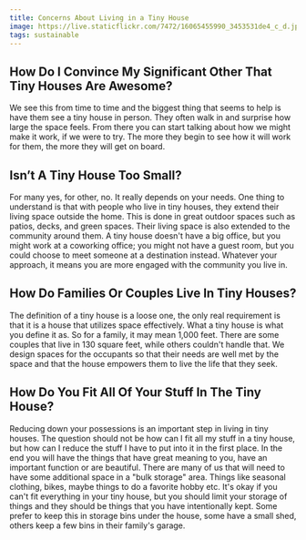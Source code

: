 ```yaml
---
title: Concerns About Living in a Tiny House
image: https://live.staticflickr.com/7472/16065455990_3453531de4_c_d.jpg
tags: sustainable
---
```


## How Do I Convince My Significant Other That Tiny Houses Are Awesome?
We see this from time to time and the biggest thing that seems to help is have them see a tiny house in person.  They often walk in and surprise how large the space feels.  From there you can start talking about how we might make it work, if we were to try.  The more they begin to see how it will work for them, the more they will get on board.

## Isn’t A Tiny House Too Small?

For many yes, for other, no.  It really depends on your needs.  One thing to understand is that with people who live in tiny houses, they extend their living space outside the home.  This is done in great outdoor spaces such as patios, decks, and green spaces.  Their living space is also extended to the community around them.  A tiny house doesn't have a big office, but you might work at a coworking office; you might not have a guest room, but you could choose to meet someone at a destination instead.  Whatever your approach, it means you are more engaged with the community you live in.

## How Do Families Or Couples Live In Tiny Houses?

The definition of a tiny house is a loose one, the only real requirement is that it is a house that utilizes space effectively.  What a tiny house is what you define it as.  So for a family, it may mean 1,000 feet.  There are some couples that live in 130 square feet, while others couldn't handle that.  We design spaces for the occupants so that their needs are well met by the space and that the house empowers them to live the life that they seek.
    
## How Do You Fit All Of Your Stuff In The Tiny House?
    
Reducing down your possessions is an important step in living in tiny houses.  The question should not be how can I fit all my stuff in a tiny house, but how can I reduce the stuff I have to put into it in the first place.  In the end you will have the things that have great meaning to you, have an important function or are beautiful.  There are many of us that will need to have some additional space in a "bulk storage" area.  Things like seasonal clothing, bikes, maybe things to do a favorite hobby etc.  It's okay if you can't fit everything in your tiny house, but you should limit your storage of things and they should be things that you have intentionally kept.   Some prefer to keep this in storage bins under the house, some have a small shed, others keep a few bins in their family's garage.
